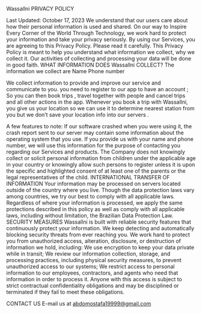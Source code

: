Wassallni PRIVACY POLICY

Last Updated: October 17, 2023
We understand that our users care about how their personal information is used and shared. On our way to Inspire Every Corner of the World Through Technology, we work hard to protect your information and take your privacy seriously.
By using our Services, you are agreeing to this Privacy Policy. Please read it carefully.
This Privacy Policy is meant to help you understand what information we collect, why we collect it. Our activities of collecting and processing your data will be done in good faith.
WHAT INFORMATION DOES Wassallni COLLECT?
The information we collect are
Name
Phone number

We collect information to provide and improve our service and communicate  to you. you need to register to our app to have an account ; So you can then book trips , travel together with people and cancel trips and all other actions in the app.
Whenever you book a trip with Wassallni, you give us your location so we can use it to determine nearest station from you but we don’t save your location info into our servers . 

A few features to note:
If our software crashed when you were using it, the crash report sent to our server may contain some information about the operating system that you use.
If you provide us with your name and phone number, we will use this information for the purpose of contacting you regarding our Services and products. 
The Company does not knowingly collect or solicit personal information from children under the applicable age in your country or knowingly allow such persons to register unless it is upon the specific and highlighted consent of at least one of the parents or the legal representatives of the child.
INTERNATIONAL TRANSFER OF INFORMATION
Your information may be processed on servers located outside of the country where you live. Though the data protection laws vary among countries, we try our best to comply with all applicable laws. Regardless of where your information is processed, we apply the same protections described in this policy as well as comply with all applicable laws, including without limitation, the Brazilian Data Protection Law.
SECURITY MEASURES
Wassallni is built with reliable security features that continuously protect your information. We keep detecting and automatically blocking security threats from ever reaching you.
We work hard to protect you from unauthorized access, alteration, disclosure, or destruction of information we hold, including:
We use encryption to keep your data private while in transit;
We review our information collection, storage, and processing practices, including physical security measures, to prevent unauthorized access to our systems;
We restrict access to personal information to our employees, contractors, and agents who need that information in order to process it. Anyone with this access is subject to strict contractual confidentiality obligations and may be disciplined or terminated if they fail to meet these obligations.

CONTACT US
E-mail us at abdomostafa19999@gmail.com
